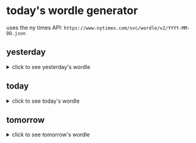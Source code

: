 # today's wordle generator

uses the ny times API: `https://www.nytimes.com/svc/wordle/v2/YYYY-MM-DD.json`

## yesterday

<details>
    <summary>click to see yesterday's wordle</summary>

    gooey

</details>

## today

<details>
    <summary>click to see today's wordle</summary>

    civil

</details>

## tomorrow

<details>
    <summary>click to see tomorrow's wordle</summary>

    geese

</details>
